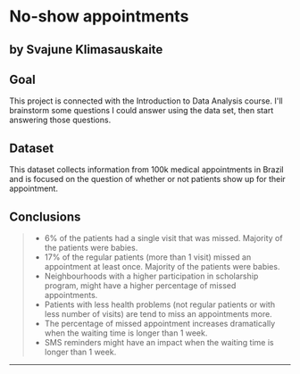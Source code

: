 # No-show appointments
## by Svajune Klimasauskaite


## Goal

This project is connected with the Introduction to Data Analysis course. I'll brainstorm some questions I could answer using the data set, then start answering those questions.

## Dataset

This dataset collects information from 100k medical appointments in Brazil and is focused on the question of whether or not patients show up for their appointment. 

## Conclusions

> * 6% of the patients had a single visit that was missed. Majority of the patients were babies.
> * 17% of the regular patients (more than 1 visit) missed an appointment at least once. Majority of the patients were babies.
> * Neighbourhoods with a higher participation in scholarship program, might have a higher percentage of missed appointments.
> * Patients with less health problems (not regular patients or with less number of visits) are tend to miss an appointments more.
> * The percentage of missed appointment increases dramatically when the waiting time is longer than 1 week.
> * SMS reminders might have an impact when the waiting time is longer than 1 week. 

----------
